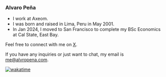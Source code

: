 ### Alvaro Peña

- I work at Axeom.
- I was born and raised in Lima, Peru in May 2001.
- In Jan 2024, I moved to San Francisco to complete my BSc Economics at Cal State, East Bay.

Feel free to connect with me on [X](https://twitter.com/alvropenaa).

If you have any inquiries or just want to chat, my email is [me@alvropena.com](mailto:me@alvropena.com).

[![wakatime](https://wakatime.com/badge/user/401cadbc-f50c-4d07-a590-a965437b8e94.svg)](https://wakatime.com/@401cadbc-f50c-4d07-a590-a965437b8e94)
